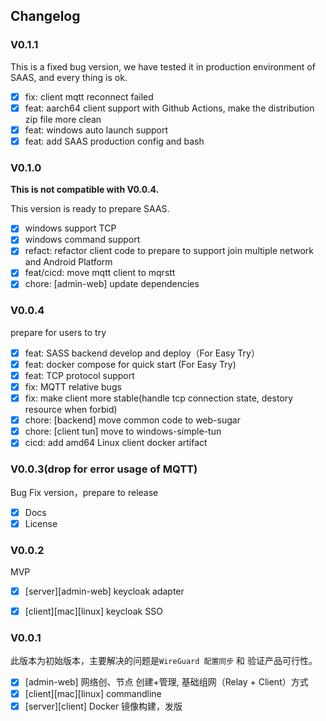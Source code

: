 ## Changelog
### V0.1.1
This is a fixed bug version, we have tested it in production environment of SAAS, and every thing is ok.
- [x] fix: client mqtt reconnect failed
- [x] feat: aarch64 client support with Github Actions, make the distribution zip file more clean
- [X] feat: windows auto launch support
- [x] feat: add SAAS production config and bash

### V0.1.0
**This is not compatible with V0.0.4.**

This version is ready to prepare SAAS.
- [x] windows support TCP
- [x] windows command support
- [x] refact: refactor client code to prepare to support join multiple network and Android Platform
- [x] feat/cicd: move mqtt client to mqrstt
- [x] chore: [admin-web] update dependencies

### V0.0.4
prepare for users to try
- [x] feat: SASS backend develop and deploy（For Easy Try）
- [x] feat: docker compose for quick start (For Easy Try)
- [x] feat: TCP protocol support
- [x] fix: MQTT relative bugs
- [x] fix: make client more stable(handle tcp connection state, destory resource when forbid)
- [x] chore: [backend] move common code to web-sugar
- [x] chore: [client tun] move to windows-simple-tun
- [x] cicd: add amd64 Linux client docker artifact
  
### V0.0.3(drop for error usage of MQTT)
Bug Fix version，prepare to release
- [x] Docs
- [x] License

### V0.0.2
MVP
- [x] [server][admin-web] keycloak adapter
- [x] [client][mac][linux] keycloak SSO


### V0.0.1
此版本为初始版本，主要解决的问题是`WireGuard 配置同步` 和 验证产品可行性。
- [x] [admin-web] 网络创、节点 创建+管理, 基础组网（Relay + Client）方式
- [x] [client][mac][linux] commandline
- [x] [server][client] Docker 镜像构建，发版
